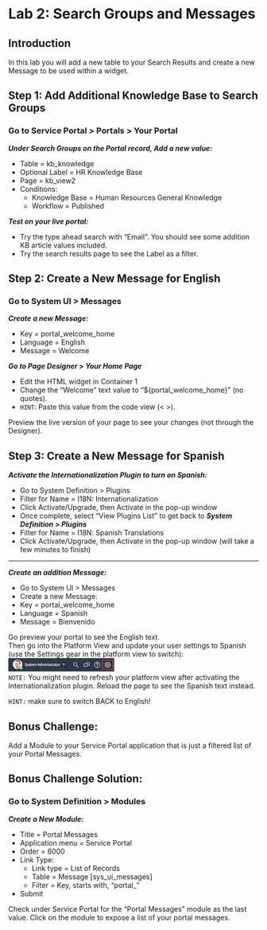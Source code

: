 # Lab 2: Search Groups and Messages
## Introduction
In this lab you will add a new table to your Search Results and create a new Message to be used within a widget.


## Step 1: Add Additional Knowledge Base to Search Groups

 ### Go to Service Portal > Portals > Your Portal

 ***Under Search Groups on the Portal record, Add a new value:***
 -	Table = kb_knowledge
 -	Optional Label = HR Knowledge Base
 -	Page = kb_view2   
 - Conditions:<br/>
   -	Knowledge Base = Human Resources General Knowledge 
   -	Workflow = Published 

***Test on your live portal:***
-	Try the type ahead search with “Email”. You should see some addition KB article values included.<br/>
-	Try the search results page to see the Label as a filter.


## Step 2: Create a New Message for English

### Go to System UI > Messages

***Create a new Message:***
-	Key = portal_welcome_home
-	Language = English
-	Message = Welcome

***Go to Page Designer > Your Home Page***
-	Edit the HTML widget in Container 1
-	Change the “Welcome” text value to “${portal_welcome_home}” (no quotes).
- `HINT`: Paste this value from the code view (< >).

Preview the live version of your page to see your changes (not through the Designer).


## Step 3: Create a New Message for Spanish

***Activate the Internationalization Plugin to turn on Spanish:***
-	Go to System Definition > Plugins<br/>
-	Filter for Name = I18N: Internationalization<br/>
-	Click Activate/Upgrade, then Activate in the pop-up window<br/>
-	Once complete, select “View Plugins List” to get back to ***System Definition > Plugins***<br/>
-	Filter for Name = I18N: Spanish Translations<br/>
-	Click Activate/Upgrade, then Activate in the pop-up window (will take a few minutes to finish)<br/>
------------------------------------------------------------------------------------------------------------
***Create an addition Message:***
-	Go to System UI > Messages
-	Create a new Message:
  - Key = portal_welcome_home<br/>
  - Language = Spanish<br/>
  - Message = Bienvenido<br/>

Go preview your portal to see the English text.<br/> 
Then go into the Platform View and update your user settings to Spanish (use the Settings gear in the platform view to switch):<br/>
![move to header](/assets/newgear.jpg)<br/>
`NOTE:` You might need to refresh your platform view after activating the Internationalization plugin.
Reload the page to see the Spanish text instead. 

 `HINT:` make sure to switch BACK to English!

## Bonus Challenge: 
Add a Module to your Service Portal application that is just a filtered list of your Portal Messages.

## Bonus Challenge Solution: 
### Go to System Definition > Modules
***Create a New Module:***
- Title = Portal Messages
- Application menu = Service Portal<br/>
- Order = 6000<br/>
- Link Type:<br/>
  - Link type = List of Records<br/>
  - Table = Message [sys_ui_messages]<br/>
  - Filter = Key, starts with, “portal_”<br/>
- Submit

Check under Service Portal for the “Portal Messages” module as the last value. Click on the module to expose a list of your portal messages. 

